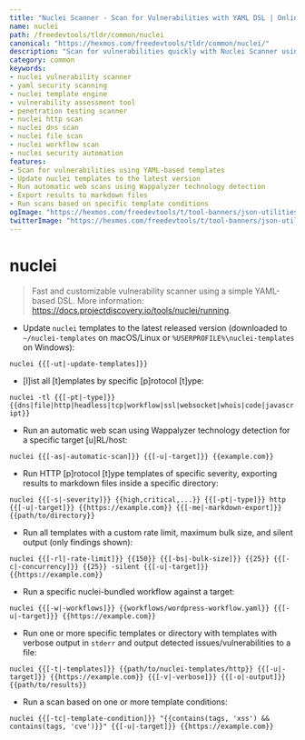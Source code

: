 ```yaml
---
title: "Nuclei Scanner - Scan for Vulnerabilities with YAML DSL | Online Free DevTools by Hexmos"
name: nuclei
path: /freedevtools/tldr/common/nuclei
canonical: "https://hexmos.com/freedevtools/tldr/common/nuclei/"
description: "Scan for vulnerabilities quickly with Nuclei Scanner using a simple YAML-based DSL. Identify security flaws and misconfigurations easily. Free online tool, no registration required."
category: common
keywords:
- nuclei vulnerability scanner
- yaml security scanning
- nuclei template engine
- vulnerability assessment tool
- penetration testing scanner
- nuclei http scan
- nuclei dns scan
- nuclei file scan
- nuclei workflow scan
- nuclei security automation
features:
- Scan for vulnerabilities using YAML-based templates
- Update nuclei templates to the latest version
- Run automatic web scans using Wappalyzer technology detection
- Export results to markdown files
- Run scans based on specific template conditions
ogImage: "https://hexmos.com/freedevtools/t/tool-banners/json-utilities-banner.png"
twitterImage: "https://hexmos.com/freedevtools/t/tool-banners/json-utilities-banner.png"
---
```


# nuclei

> Fast and customizable vulnerability scanner using a simple YAML-based DSL.
> More information: <https://docs.projectdiscovery.io/tools/nuclei/running>.

- Update `nuclei` templates to the latest released version (downloaded to `~/nuclei-templates` on macOS/Linux or `%USERPROFILE%\nuclei-templates` on Windows):

`nuclei {{[-ut|-update-templates]}}`

- [l]ist all [t]emplates by specific [p]rotocol [t]ype:

`nuclei -tl {{[-pt|-type]}} {{dns|file|http|headless|tcp|workflow|ssl|websocket|whois|code|javascript}}`

- Run an automatic web scan using Wappalyzer technology detection for a specific target [u]RL/host:

`nuclei {{[-as|-automatic-scan]}} {{[-u|-target]}} {{example.com}}`

- Run HTTP [p]rotocol [t]ype templates of specific severity, exporting results to markdown files inside a specific directory:

`nuclei {{[-s|-severity]}} {{high,critical,...}} {{[-pt|-type]}} http {{[-u|-target]}} {{https://example.com}} {{[-me|-markdown-export]}} {{path/to/directory}}`

- Run all templates with a custom rate limit, maximum bulk size, and silent output (only findings shown):

`nuclei {{[-rl|-rate-limit]}} {{150}} {{[-bs|-bulk-size]}} {{25}} {{[-c|-concurrency]}} {{25}} -silent {{[-u|-target]}} {{https://example.com}}`

- Run a specific nuclei-bundled workflow against a target:

`nuclei {{[-w|-workflows]}} {{workflows/wordpress-workflow.yaml}} {{[-u|-target]}} {{https://example.com}}`

- Run one or more specific templates or directory with templates with verbose output in `stderr` and output detected issues/vulnerabilities to a file:

`nuclei {{[-t|-templates]}} {{path/to/nuclei-templates/http}} {{[-u|-target]}} {{https://example.com}} {{[-v|-verbose]}} {{[-o|-output]}} {{path/to/results}}`

- Run a scan based on one or more template conditions:

`nuclei {{[-tc|-template-condition]}} "{{contains(tags, 'xss') && contains(tags, 'cve')}}" {{[-u|-target]}} {{https://example.com}}`
